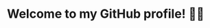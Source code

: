 <h1 align="center">Welcome to my GitHub profile! 👋🏽<h1/>
 


<!--
**pedrogcamposb/pedrogcamposb** is a ✨ _special_ ✨ repository because its `README.md` (this file) appears on your GitHub profile.

Here are some ideas to get you started:

- 🔭 I’m currently working on ...
- 🌱 I’m currently learning ...
- 👯 I’m looking to collaborate on ...
- 🤔 I’m looking for help with ...
- 💬 Ask me about ...
- 📫 How to reach me: ...
- 😄 Pronouns: ...
- ⚡ Fun fact: ...

To add: links (personal website, linkedin), about me, spoken lannguages, programming languages, header
-->
